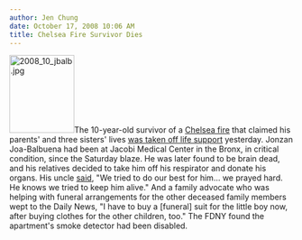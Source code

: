 ```yaml
---
author: Jen Chung
date: October 17, 2008 10:06 AM
title: Chelsea Fire Survivor Dies
---
```


<p><img alt="2008_10_jbalb.jpg" src="https://web.archive.org/web/20130613020505im_/http://gothamist.com/attachments/jen/2008_10_jbalb.jpg" width="115" height="138" class="right">The 10-year-old survivor of a <a href="https://web.archive.org/web/20130613020505/http://gothamist.com/2008/10/12/smoke_detector_disabled_in_fatal_ch.php">Chelsea fire</a> that claimed his parents&apos; and three sisters&apos; lives <a href="https://web.archive.org/web/20130613020505/http://www.nypost.com/seven/10172008/news/regionalnews/chelsea_blaze_kid_dies_134005.htm">was taken off life support</a> yesterday. Jonzan Joa-Balbuena had been at Jacobi Medical Center in the Bronx, in critical condition, since the Saturday blaze.  He was later found to be brain dead, and his relatives decided to take him off his respirator and donate his organs.  His uncle <a href="https://web.archive.org/web/20130613020505/http://www.nydailynews.com/ny_local/2008/10/16/2008-10-16_survivor_of_chelsea_fire_jonzan_valdez_t.html">said</a>, &quot;We tried to do our best for him... we prayed hard.  He knows we tried to keep him alive.&quot;  And a family advocate who was helping with funeral arrangements for the other deceased family members wept to the Daily News, &quot;I have to buy a [funeral] suit for the little boy now, after buying clothes for the other children, too.&quot;  The FDNY found the apartment&apos;s smoke detector had been disabled.</p>